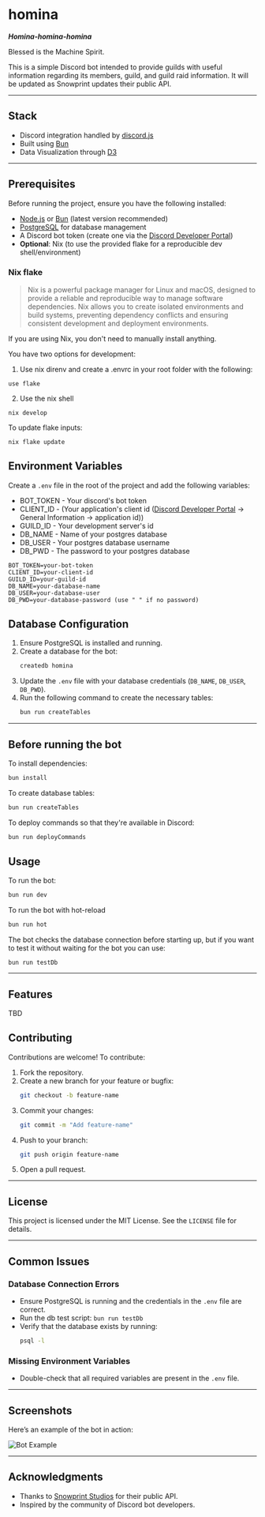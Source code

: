 # homina

**_Homina-homina-homina_**

Blessed is the Machine Spirit.

This is a simple Discord bot intended to provide guilds with useful information regarding its members, guild, and guild raid information. It will be updated as Snowprint updates their public API.

---

## Stack

-   Discord integration handled by [discord.js](https://discord.js.org/docs/packages/discord.js/14.18.0)
-   Built using [Bun](https://bun.sh/)
-   Data Visualization through [D3](https://d3js.org/)

---

## Prerequisites

Before running the project, ensure you have the following installed:

-   [Node.js](https://nodejs.org/) or [Bun](https://bun.sh/) (latest version recommended)
-   [PostgreSQL](https://www.postgresql.org/) for database management
-   A Discord bot token (create one via the [Discord Developer Portal](https://discord.com/developers/applications))
-   **Optional**: Nix (to use the provided flake for a reproducible dev shell/environment)

### Nix flake

> Nix is a powerful package manager for Linux and macOS, designed to provide a reliable and reproducible way to manage software dependencies. Nix allows you to create isolated environments and build systems, preventing dependency conflicts and ensuring consistent development and deployment environments.

If you are using Nix, you don't need to manually install anything.

You have two options for development:

1. Use nix direnv and create a .envrc in your root folder with the following:

```shell
use flake
```

2. Use the nix shell

```shell
nix develop
```

To update flake inputs:

```shell
nix flake update
```

## Environment Variables

Create a `.env` file in the root of the project and add the following variables:

-   BOT_TOKEN - Your discord's bot token
-   CLIENT_ID - (Your application's client id ([Discord Developer Portal](https://discord.com/developers/applications) -> General Information -> application id))
-   GUILD_ID - Your development server's id
-   DB_NAME - Name of your postgres database
-   DB_USER - Your postgres database username
-   DB_PWD - The password to your postgres database

```plaintext
BOT_TOKEN=your-bot-token
CLIENT_ID=your-client-id
GUILD_ID=your-guild-id
DB_NAME=your-database-name
DB_USER=your-database-user
DB_PWD=your-database-password (use " " if no password)
```

## Database Configuration

1. Ensure PostgreSQL is installed and running.
2. Create a database for the bot:
    ```bash
    createdb homina
    ```
3. Update the `.env` file with your database credentials (`DB_NAME`, `DB_USER`, `DB_PWD`).
4. Run the following command to create the necessary tables:
    ```bash
    bun run createTables
    ```

---

## Before running the bot

To install dependencies:

```bash
bun install
```

To create database tables:

```bash
bun run createTables
```

To deploy commands so that they're available in Discord:

```bash
bun run deployCommands
```

## Usage

To run the bot:

```bash
bun run dev
```

To run the bot with hot-reload

```bash
bun run hot
```

The bot checks the database connection before starting up, but if you want to test it without waiting for the bot you can use:

```
bun run testDb
```

---

## Features

TBD

## Contributing

Contributions are welcome! To contribute:

1. Fork the repository.
2. Create a new branch for your feature or bugfix:
    ```bash
    git checkout -b feature-name
    ```
3. Commit your changes:
    ```bash
    git commit -m "Add feature-name"
    ```
4. Push to your branch:
    ```bash
    git push origin feature-name
    ```
5. Open a pull request.

---

## License

This project is licensed under the MIT License. See the `LICENSE` file for details.

---

## Common Issues

### Database Connection Errors

-   Ensure PostgreSQL is running and the credentials in the `.env` file are correct.
-   Run the db test script: `bun run testDb`
-   Verify that the database exists by running:
    ```bash
    psql -l
    ```

### Missing Environment Variables

-   Double-check that all required variables are present in the `.env` file.

---

## Screenshots

Here’s an example of the bot in action:

![Bot Example](https://via.placeholder.com/800x400?text=Screenshot+Placeholder)

---

## Acknowledgments

-   Thanks to [Snowprint Studios](https://snowprintstudios.com/) for their public API.
-   Inspired by the community of Discord bot developers.
